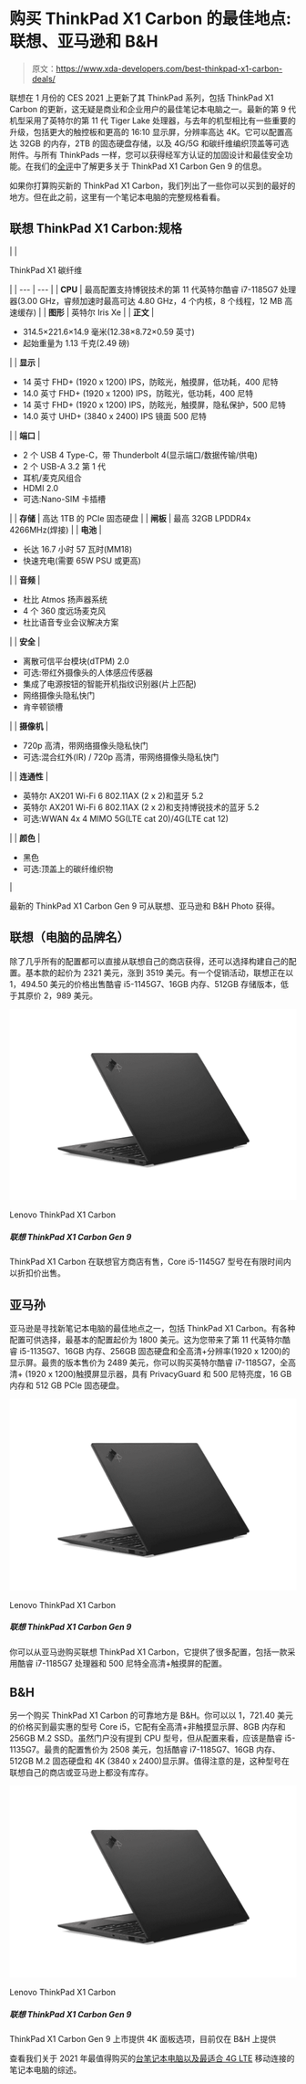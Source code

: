 # 购买 ThinkPad X1 Carbon 的最佳地点:联想、亚马逊和 B&H

> 原文：<https://www.xda-developers.com/best-thinkpad-x1-carbon-deals/>

联想在 1 月份的 CES 2021 上更新了其 ThinkPad 系列，包括 ThinkPad X1 Carbon 的更新，这无疑是商业和企业用户的最佳笔记本电脑之一。最新的第 9 代机型采用了英特尔的第 11 代 Tiger Lake 处理器，与去年的机型相比有一些重要的升级，包括更大的触控板和更高的 16:10 显示屏，分辨率高达 4K。它可以配置高达 32GB 的内存，2TB 的固态硬盘存储，以及 4G/5G 和碳纤维编织顶盖等可选附件。与所有 ThinkPads 一样，您可以获得经军方认证的加固设计和最佳安全功能。在我们的[全评](https://www.xda-developers.com/lenovo-thinkpad-x1-carbon-review/)中了解更多关于 ThinkPad X1 Carbon Gen 9 的信息。

如果你打算购买新的 ThinkPad X1 Carbon，我们列出了一些你可以买到的最好的地方。但在此之前，这里有一个笔记本电脑的完整规格看看。

## 联想 ThinkPad X1 Carbon:规格

|  | 

ThinkPad X1 碳纤维

 |
| --- | --- |
| **CPU** | 最高配置支持博锐技术的第 11 代英特尔酷睿 i7-1185G7 处理器(3.00 GHz，睿频加速时最高可达 4.80 GHz，4 个内核，8 个线程，12 MB 高速缓存) |
| **图形** | 英特尔 Iris Xe |
| **正文** | 

*   314.5×221.6×14.9 毫米(12.38×8.72×0.59 英寸)
*   起始重量为 1.13 千克(2.49 磅)

 |
| **显示** | 

*   14 英寸 FHD+ (1920 x 1200) IPS，防眩光，触摸屏，低功耗，400 尼特
*   14.0 英寸 FHD+ (1920 x 1200) IPS，防眩光，低功耗，400 尼特
*   14 英寸 FHD+ (1920 x 1200) IPS，防眩光，触摸屏，隐私保护，500 尼特
*   14.0 英寸 UHD+ (3840 x 2400) IPS 镜面 500 尼特

 |
| **端口** | 

*   2 个 USB 4 Type-C，带 Thunderbolt 4(显示端口/数据传输/供电)
*   2 个 USB-A 3.2 第 1 代
*   耳机/麦克风组合
*   HDMI 2.0
*   可选:Nano-SIM 卡插槽

 |
| **存储** | 高达 1TB 的 PCIe 固态硬盘 |
| **闸板** | 最高 32GB LPDDR4x 4266MHz(焊接) |
| **电池** | 

*   长达 16.7 小时 57 瓦时(MM18)
*   快速充电(需要 65W PSU 或更高)

 |
| **音频** | 

*   杜比 Atmos 扬声器系统
*   4 个 360 度远场麦克风
*   杜比语音专业会议解决方案

 |
| **安全** | 

*   离散可信平台模块(dTPM) 2.0
*   可选:带红外摄像头的人体感应传感器
*   集成了电源按钮的智能开机指纹识别器(片上匹配)
*   网络摄像头隐私快门
*   肯辛顿锁槽

 |
| **摄像机** | 

*   720p 高清，带网络摄像头隐私快门
*   可选:混合红外(IR) / 720p 高清，带网络摄像头隐私快门

 |
| **连通性** | 

*   英特尔 AX201 Wi-Fi 6 802.11AX (2 x 2)和蓝牙 5.2
*   英特尔 AX201 Wi-Fi 6 802.11AX (2 x 2)和支持博锐技术的蓝牙 5.2
*   可选:WWAN 4x 4 MIMO 5G(LTE cat 20)/4G(LTE cat 12)

 |
| **颜色** | 

*   黑色
*   可选:顶盖上的碳纤维织物

 |

最新的 ThinkPad X1 Carbon Gen 9 可从联想、亚马逊和 B&H Photo 获得。

## 联想（电脑的品牌名）

除了几乎所有的配置都可以直接从联想自己的商店获得，还可以选择构建自己的配置。基本款的起价为 2321 美元，涨到 3519 美元。有一个促销活动，联想正在以 1，494.50 美元的价格出售酷睿 i5-1145G7、16GB 内存、512GB 存储版本，低于其原价 2，989 美元。

 <picture>![The Lenovo ThinkPad X1 Carbon is an iconic business laptop, and the latest generation comes with top-tier performance, a thin design, and LTE or 5G connectivity.](img/b44c2f0d8a8edbb34883fc7827dd6585.png)</picture> 

Lenovo ThinkPad X1 Carbon

##### 联想 ThinkPad X1 Carbon Gen 9

ThinkPad X1 Carbon 在联想官方商店有售，Core i5-1145G7 型号在有限时间内以折扣价出售。

## 亚马孙

亚马逊是寻找新笔记本电脑的最佳地点之一，包括 ThinkPad X1 Carbon。有各种配置可供选择，最基本的配置起价为 1800 美元。这为您带来了第 11 代英特尔酷睿 i5-1135G7、16GB 内存、256GB 固态硬盘和全高清+分辨率(1920 x 1200)的显示屏。最贵的版本售价为 2489 美元，你可以购买英特尔酷睿 i7-1185G7，全高清+ (1920 x 1200)触摸屏显示器，具有 PrivacyGuard 和 500 尼特亮度，16 GB 内存和 512 GB PCIe 固态硬盘。

 <picture>![The Lenovo ThinkPad X1 Carbon is an iconic business laptop, and the latest generation comes with top-tier performance, a thin design, and LTE or 5G connectivity.](img/b44c2f0d8a8edbb34883fc7827dd6585.png)</picture> 

Lenovo ThinkPad X1 Carbon

##### 联想 ThinkPad X1 Carbon Gen 9

你可以从亚马逊购买联想 ThinkPad X1 Carbon，它提供了很多配置，包括一款采用酷睿 i7-1185G7 处理器和 500 尼特全高清+触摸屏的配置。

## B&H

另一个购买 ThinkPad X1 Carbon 的可靠地方是 B&H。你可以以 1，721.40 美元的价格买到最实惠的型号 Core i5，它配有全高清+非触摸显示屏、8GB 内存和 256GB M.2 SSD。虽然门户没有提到 CPU 型号，但从配置来看，应该是酷睿 i5-1135G7。最贵的配置售价为 2508 美元，包括酷睿 i7-1185G7、16GB 内存、512GB M.2 固态硬盘和 4K (3840 x 2400)显示屏。值得注意的是，这种型号在联想自己的商店或亚马逊上都没有库存。

 <picture>![The Lenovo ThinkPad X1 Carbon is an iconic business laptop, and the latest generation comes with top-tier performance, a thin design, and LTE or 5G connectivity.](img/b44c2f0d8a8edbb34883fc7827dd6585.png)</picture> 

Lenovo ThinkPad X1 Carbon

##### 联想 ThinkPad X1 Carbon Gen 9

ThinkPad X1 Carbon Gen 9 上市提供 4K 面板选项，目前仅在 B&H 上提供

查看我们关于 2021 年最值得购买的[台笔记本电脑以及](https://www.xda-developers.com/best-laptops/)[最适合 4G LTE](https://www.xda-developers.com/best-4g-lte-laptops/) 移动连接的笔记本电脑的综述。